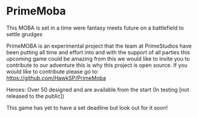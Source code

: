 # PrimeMoba

This MOBA is set in a time were fantasy meets future on a battlefield to settle grudges

PrimeMOBA is an experimental project that the team at PrimeStudios have been putting all time and effort into
and with the support of all parties this upcoming game could be amazing from this we would like to invite you to contribute
to our adventure this is why this project is open source. If you would like to contribute please go to: https://github.com/HawkSP/PrimeMoba

Heroes: Over 50 designed and are available from the start (In testing [not released to the public])

This game has yet to have a set deadline but look out for it soon!
